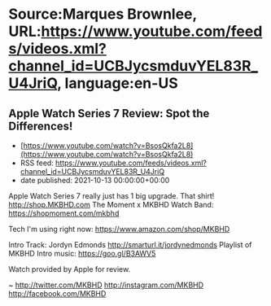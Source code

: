 # Source:Marques Brownlee, URL:https://www.youtube.com/feeds/videos.xml?channel_id=UCBJycsmduvYEL83R_U4JriQ, language:en-US

## Apple Watch Series 7 Review: Spot the Differences!
 - [https://www.youtube.com/watch?v=BsosQkfa2L8](https://www.youtube.com/watch?v=BsosQkfa2L8)
 - RSS feed: https://www.youtube.com/feeds/videos.xml?channel_id=UCBJycsmduvYEL83R_U4JriQ
 - date published: 2021-10-13 00:00:00+00:00

Apple Watch Series 7 really just has 1 big upgrade.
That shirt! http://shop.MKBHD.com
The Moment x MKBHD Watch Band: https://shopmoment.com/mkbhd

Tech I'm using right now: https://www.amazon.com/shop/MKBHD

Intro Track: Jordyn Edmonds http://smarturl.it/jordynedmonds
Playlist of MKBHD Intro music: https://goo.gl/B3AWV5

Watch provided by Apple for review.

~
http://twitter.com/MKBHD
http://instagram.com/MKBHD
http://facebook.com/MKBHD

